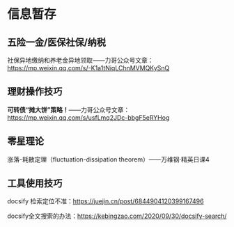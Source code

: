 # 信息暂存

## 五险一金/医保社保/纳税

社保异地缴纳和养老金异地领取——力哥公众号文章：https://mp.weixin.qq.com/s/-K1a1tNiqLChnMVMQKySnQ

## 理财操作技巧

**可转债“摊大饼”策略！**——力哥公众号文章：https://mp.weixin.qq.com/s/usfLmq2JDc-bbgF5eRYHog

## 零星理论

涨落-耗散定理（fluctuation-dissipation theorem）——万维钢·精英日课4

## 工具使用技巧

docsify 检索定位不准：https://juejin.cn/post/6844904120399167496

docsify全文搜索的办法：https://kebingzao.com/2020/09/30/docsify-search/